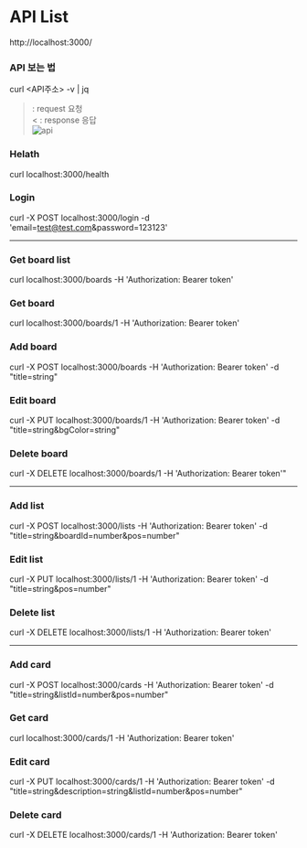 # API List

http://localhost:3000/

### API 보는 법

curl <API주소> -v | jq

> : request 요청  
> < : response 응답  
> ![api](https://user-images.githubusercontent.com/42309919/105447489-a875e000-5cb7-11eb-958e-ea9432682f98.PNG)

### Helath

curl localhost:3000/health

### Login

curl -X POST localhost:3000/login -d 'email=test@test.com&password=123123'

---

### Get board list

curl localhost:3000/boards -H 'Authorization: Bearer token'

### Get board

curl localhost:3000/boards/1 -H 'Authorization: Bearer token'

### Add board

curl -X POST localhost:3000/boards -H 'Authorization: Bearer token' -d "title=string"

### Edit board

curl -X PUT localhost:3000/boards/1 -H 'Authorization: Bearer token' -d "title=string&bgColor=string"

### Delete board

curl -X DELETE localhost:3000/boards/1 -H 'Authorization: Bearer token'"

---

### Add list

curl -X POST localhost:3000/lists -H 'Authorization: Bearer token' -d "title=string&boardId=number&pos=number"

### Edit list

curl -X PUT localhost:3000/lists/1 -H 'Authorization: Bearer token' -d "title=string&pos=number"

### Delete list

curl -X DELETE localhost:3000/lists/1 -H 'Authorization: Bearer token'

---

### Add card

curl -X POST localhost:3000/cards -H 'Authorization: Bearer token' -d "title=string&listId=number&pos=number"

### Get card

curl localhost:3000/cards/1 -H 'Authorization: Bearer token'

### Edit card

curl -X PUT localhost:3000/cards/1 -H 'Authorization: Bearer token' -d "title=string&description=string&listId=number&pos=number"

### Delete card

curl -X DELETE localhost:3000/cards/1 -H 'Authorization: Bearer token'

